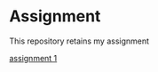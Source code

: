 # Assignment
This repository retains my assignment

[assignment 1](https://github.com/Sietse26/Assignment/blob/master/Assignment_week_2%20(1).ipynb)
